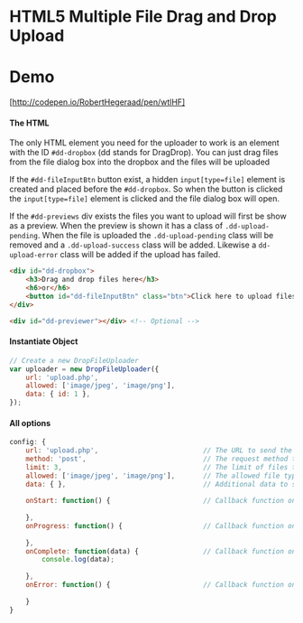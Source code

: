 HTML5 Multiple File Drag and Drop Upload
=====

# Demo

[http://codepen.io/RobertHegeraad/pen/wtlHF]

#### The HTML

The only HTML element you need for the uploader to work is an element with the ID `#dd-dropbox` (dd stands for DragDrop). You can just drag files from the file dialog box into the dropbox and the files will be uploaded

If the `#dd-fileInputBtn` button exist, a hidden `input[type=file]` element is created and placed before the `#dd-dropbox`. So when the button is clicked the `input[type=file]` element is clicked and the file dialog box will open.

If the `#dd-previews` div exists the files you want to upload will first be show as a preview. When the preview is shown it has a class of `.dd-upload-pending`. When the file is uploaded the `.dd-upload-pending` class will be removed and a `.dd-upload-success` class will be added. Likewise a `dd-upload-error` class will be added if the upload has failed.

```html
<div id="dd-dropbox">
	<h3>Drag and drop files here</h3>
	<h6>or</h6>
	<button id="dd-fileInputBtn" class="btn">Click here to upload files</button> <!-- Optional -->
</div>

<div id="dd-previewer"></div> <!-- Optional -->
```

#### Instantiate Object

```js
// Create a new DropFileUploader
var uploader = new DropFileUploader({
	url: 'upload.php',
	allowed: ['image/jpeg', 'image/png'],
	data: { id: 1 },
});
```

#### All options

```js
config: {
	url: 'upload.php',							// The URL to send the files to
	method: 'post',								// The request method to use (GET/POST/PUT/DELETE)
	limit: 3,									// The limit of files that can be send at once
	allowed: ['image/jpeg', 'image/png'],		// The allowed file type, files are checked on MIME-type
	data: { },									// Additional data to send to the server
	
	onStart: function() {						// Callback function on start of the upload
	
	},
	onProgress: function() {					// Callback function on progress of the upload
	
	},
	onComplete: function(data) {				// Callback function on completion of the upload
		console.log(data);
	
	},
	onError: function() {						// Callback function on error of the upload
	
	}
}
```